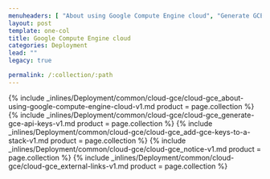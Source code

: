 ```yaml
---
menuheaders: [ "About using Google Compute Engine cloud", "Generate GCE API keys", "Add GCE keys to a stack", "Notice", "External links" ]
layout: post
template: one-col
title: Google Compute Engine cloud
categories: Deployment
lead: ""
legacy: true

permalink: /:collection/:path
---
```






<a href="#about-using-google-compute-engine-cloud"></a>{% include _inlines/Deployment/common/cloud-gce/cloud-gce_about-using-google-compute-engine-cloud-v1.md  product = page.collection %}
<a href="#generate-gce-api-keys"></a>{% include _inlines/Deployment/common/cloud-gce/cloud-gce_generate-gce-api-keys-v1.md  product = page.collection %}
<a href="#add-gce-keys-to-a-stack"></a>{% include _inlines/Deployment/common/cloud-gce/cloud-gce_add-gce-keys-to-a-stack-v1.md  product = page.collection %}
<a href="#notice"></a>{% include _inlines/Deployment/common/cloud-gce/cloud-gce_notice-v1.md  product = page.collection %}
<a href="#external-links"></a>{% include _inlines/Deployment/common/cloud-gce/cloud-gce_external-links-v1.md  product = page.collection %}